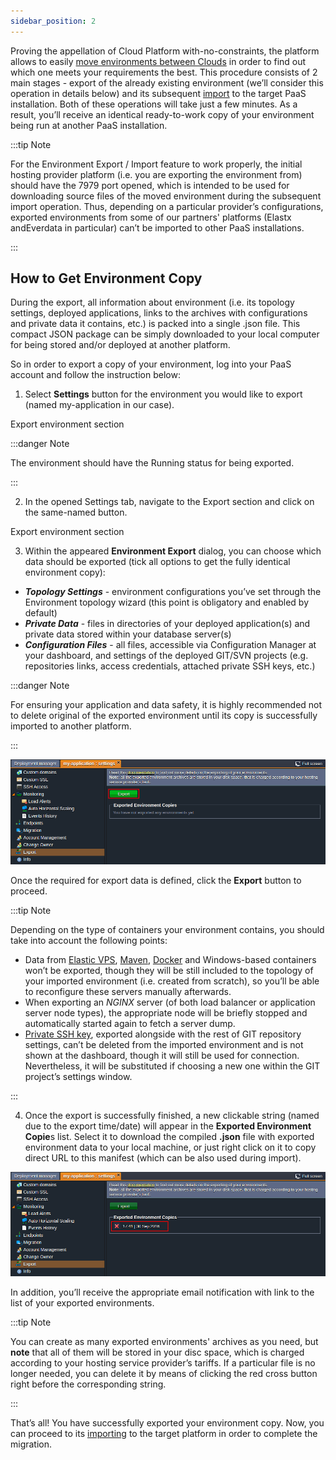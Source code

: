 ```yaml
---
sidebar_position: 2
---
```


Proving the appellation of Cloud Platform with-no-constraints, the platform allows to easily [move environments between Clouds](/docs/EnvironmentManagement/Environment%20Export%20and%20Import/App%20Migration%20between%20Clouds) in order to find out which one meets your requirements the best. This procedure consists of 2 main stages - export of the already existing environment (we’ll consider this operation in details below) and its subsequent [import](/docs/EnvironmentManagement/Environment%20Export%20and%20Import/Environment%20Import) to the target PaaS installation. Both of these operations will take just a few minutes. As a result, you’ll receive an identical ready-to-work copy of your environment being run at another PaaS installation.

:::tip Note

For the Environment Export / Import feature to work properly, the initial hosting provider platform (i.e. you are exporting the environment from) should have the 7979 port opened, which is intended to be used for downloading source files of the moved environment during the subsequent import operation. Thus, depending on a particular provider’s configurations, exported environments from some of our partners' platforms (Elastx andEverdata in particular) can’t be imported to other PaaS installations.

:::

## How to Get Environment Copy

During the export, all information about environment (i.e. its topology settings, deployed applications, links to the archives with configurations and private data it contains, etc.) is packed into a single .json file. This compact JSON package can be simply downloaded to your local computer for being stored and/or deployed at another platform.

So in order to export a copy of your environment, log into your PaaS account and follow the instruction below:

1. Select **Settings** button for the environment you would like to export (named my-application in our case).

Export environment section

:::danger Note

The environment should have the Running status for being exported.

:::

2. In the opened Settings tab, navigate to the Export section and click on the same-named button.

Export environment section

3. Within the appeared **Environment Export** dialog, you can choose which data should be exported (tick all options to get the fully identical environment copy):

- **_Topology Settings_** - environment configurations you’ve set through the Environment topology wizard (this point is obligatory and enabled by default)
- **_Private Data_** - files in directories of your deployed application(s) and private data stored within your database server(s)
- **_Configuration Files_** - all files, accessible via Configuration Manager at your dashboard, and settings of the deployed GIT/SVN projects (e.g. repositories links, access credentials, attached private SSH keys, etc.)

:::danger Note

For ensuring your application and data safety, it is highly recommended not to delete original of the exported environment until its copy is successfully imported to another platform.

:::

![Locale Dropdown](./img/EnvironmentExport/2.png)

Once the required for export data is defined, click the **Export** button to proceed.

:::tip Note

Depending on the type of containers your environment contains, you should take into account the following points:

- Data from [Elastic VPS](/docs/Elastic%20VPS/Elastic%20VPS%20Overview/General%20Information), [Maven](/docs/Java/Build%20Node/Java%20VCS%20Deployment%20with%20Maven), [Docker](/docs/Container/Container%20Types) and Windows-based containers won’t be exported, though they will be still included to the topology of your imported environment (i.e. created from scratch), so you’ll be able to reconfigure these servers manually afterwards.
- When exporting an _NGINX_ server (of both load balancer or application server node types), the appropriate node will be briefly stopped and automatically started again to fetch a server dump.
- [Private SSH key](/docs/Deployment/SSH%20Access%20to%20GIT%20Repository), exported alongside with the rest of GIT repository settings, can’t be deleted from the imported environment and is not shown at the dashboard, though it will still be used for connection. Nevertheless, it will be substituted if choosing a new one within the GIT project’s settings window.

:::

4. Once the export is successfully finished, a new clickable string (named due to the export time/date) will appear in the **Exported Environment Copie**s list. Select it to download the compiled **.json** file with exported environment data to your local machine, or just right click on it to copy direct URL to this manifest (which can be also used during import).

![Locale Dropdown](./img/EnvironmentExport/4.png)

In addition, you’ll receive the appropriate email notification with link to the list of your exported environments.

:::tip Note

You can create as many exported environments' archives as you need, but **note** that all of them will be stored in your disc space, which is charged according to your hosting service provider’s tariffs. If a particular file is no longer needed, you can delete it by means of clicking the red cross button right before the corresponding string.

:::

That’s all! You have successfully exported your environment copy. Now, you can proceed to its [importing](/docs/EnvironmentManagement/Environment%20Export%20and%20Import/Environment%20Import) to the target platform in order to complete the migration.
